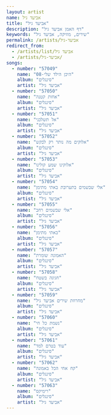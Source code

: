 ```yaml
---
layout: artist
name: אביעד גיל
title: "אביעד גיל"
description: "דף האמן אביעד גיל"
keywords: "שירים, מוזיקה, אביעד גיל"
permalink: /artists/אביעד-גיל
redirect_from:
  - /artists/list/אביעד גיל
  - /artists/אביעד-גיל/
songs:
  - number: "57049"
    name: "08-היכן הילד שלי"
    album: "סינגלים"
    artist: "אביעד גיל"
  - number: "57050"
    name: "אחות קטנה"
    album: "סינגלים"
    artist: "אביעד גיל"
  - number: "57051"
    name: "אל תשלכני"
    album: "סינגלים"
    artist: "אביעד גיל"
  - number: "57052"
    name: "אלוקים מה נותר רק לבקש"
    album: "סינגלים"
    artist: "אביעד גיל"
  - number: "57053"
    name: "אלוקינו שמע קולינו"
    album: "סינגלים"
    artist: "אביעד גיל"
  - number: "57054"
    name: "אלי שבשמים בתערובת באתי מתימן"
    album: "סינגלים"
    artist: "אביעד גיל"
  - number: "57055"
    name: "אלי שבשמים רחב"
    album: "סינגלים"
    artist: "אביעד גיל"
  - number: "57056"
    name: "באתי מתימן"
    album: "סינגלים"
    artist: "אביעד גיל"
  - number: "57057"
    name: "האמונה שומרת"
    album: "סינגלים"
    artist: "אביעד גיל"
  - number: "57058"
    name: "חגיגה בשטח"
    album: "סינגלים"
    artist: "אביעד גיל"
  - number: "57059"
    name: "מחרוזת שירים אביעד גיל"
    album: "סינגלים"
    artist: "אביעד גיל"
  - number: "57060"
    name: "נשמת כל חי"
    album: "סינגלים"
    artist: "אביעד גיל"
  - number: "57061"
    name: "עוד בטרם למד"
    album: "סינגלים"
    artist: "אביעד גיל"
  - number: "57062"
    name: "קח אחי הכל באמונה"
    album: "סינגלים"
    artist: "אביעד גיל"
  - number: "57063"
    name: "רימיקס"
    album: "סינגלים"
    artist: "אביעד גיל"
---
```

